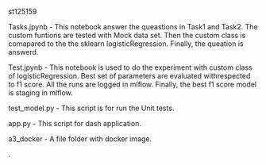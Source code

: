 st125159

Tasks.jpynb -
This notebook answer the queastions in Task1 and Task2.
The custom funtions are tested with Mock data set.
Then the custom class is comapared to the the sklearn logisticRegression.
Finally, the queation is answerd.

Test.jpynb - 
This notebook is used to do the experiment with custom class of logisticRegression. 
Best set of parameters are evaluated withrespected to f1 score. 
All the runs are logged in mlflow.
Finally, the best f1 score model is staging in mlflow. 

test_model.py - This script is for run the Unit tests.

app.py - This script for dash application.

a3_docker - A file folder with docker image.

.
